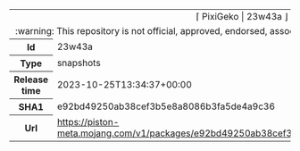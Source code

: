 <html><table>
<tr><td colspan="2" align="center"><img width="0" height="0"><br/>⌈ PixiGeko | 23w43a ⌋<br/><img width="0" height="0"></td></tr>
<tr><td colspan="2" align="center"><img width="0" height="0"><br/>
:warning: This repository is not official, approved, endorsed, associated or connected with Mojang :warning:
<br/><img width="0" height="0"></td></tr>
<tr><th>Id</th><td>23w43a</td></tr>
<tr><th>Type</th><td>snapshots</td></tr>
<tr><th>Release time</th><td>2023-10-25T13:34:37+00:00</td></tr>
<tr><th>SHA1</th><td>e92bd49250ab38cef3b5e8a8086b3fa5de4a9c36</td></tr>
<tr><th>Url</th><td><a href="https://piston-meta.mojang.com/v1/packages/e92bd49250ab38cef3b5e8a8086b3fa5de4a9c36/23w43a.json">https://piston-meta.mojang.com/v1/packages/e92bd49250ab38cef3b5e8a8086b3fa5de4a9c36/23w43a.json</a></td></tr>